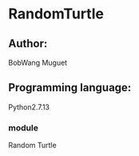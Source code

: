 # RandomTurtle
Author: 
-----------------------------------  
BobWang Muguet

Programming language:
-----------------------------------  
Python2.7.13

### module
Random Turtle
